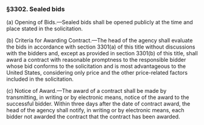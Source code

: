 ### §3302. Sealed bids ###

(a) Opening of Bids.—Sealed bids shall be opened publicly at the time and place stated in the solicitation.

(b) Criteria for Awarding Contract.—The head of the agency shall evaluate the bids in accordance with section 3301(a) of this title without discussions with the bidders and, except as provided in section 3301(b) of this title, shall award a contract with reasonable promptness to the responsible bidder whose bid conforms to the solicitation and is most advantageous to the United States, considering only price and the other price-related factors included in the solicitation.

(c) Notice of Award.—The award of a contract shall be made by transmitting, in writing or by electronic means, notice of the award to the successful bidder. Within three days after the date of contract award, the head of the agency shall notify, in writing or by electronic means, each bidder not awarded the contract that the contract has been awarded.